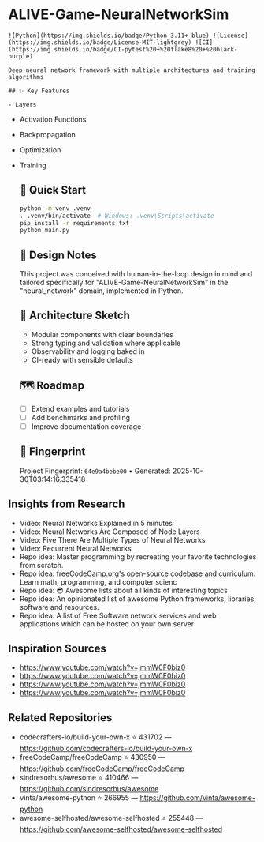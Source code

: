# ALIVE-Game-NeuralNetworkSim

    ![Python](https://img.shields.io/badge/Python-3.11+-blue) ![License](https://img.shields.io/badge/License-MIT-lightgrey) ![CI](https://img.shields.io/badge/CI-pytest%20+%20flake8%20+%20black-purple)

    Deep neural network framework with multiple architectures and training algorithms

    ## ✨ Key Features

    - Layers
- Activation Functions
- Backpropagation
- Optimization
- Training

    ## 🚀 Quick Start

    ```bash
    python -m venv .venv
    . .venv/bin/activate  # Windows: .venv\Scripts\activate
    pip install -r requirements.txt
    python main.py
    ```

    ## 🧠 Design Notes

    This project was conceived with human-in-the-loop design in mind and tailored specifically for "ALIVE-Game-NeuralNetworkSim" in the "neural_network" domain, implemented in Python.

    ## 📐 Architecture Sketch

    - Modular components with clear boundaries
    - Strong typing and validation where applicable
    - Observability and logging baked in
    - CI-ready with sensible defaults

    ## 🗺️ Roadmap

    - [ ] Extend examples and tutorials
    - [ ] Add benchmarks and profiling
    - [ ] Improve documentation coverage

    ## 🔎 Fingerprint

    Project Fingerprint: `64e9a4bebe00` • Generated: 2025-10-30T03:14:16.335418
    

## Insights from Research

- Video: Neural Networks Explained in 5 minutes
- Video: Neural Networks Are Composed of Node Layers
- Video: Five There Are Multiple Types of Neural Networks
- Video: Recurrent Neural Networks
- Repo idea: Master programming by recreating your favorite technologies from scratch.
- Repo idea: freeCodeCamp.org's open-source codebase and curriculum. Learn math, programming, and computer scienc
- Repo idea: 😎 Awesome lists about all kinds of interesting topics
- Repo idea: An opinionated list of awesome Python frameworks, libraries, software and resources.
- Repo idea: A list of Free Software network services and web applications which can be hosted on your own server


## Inspiration Sources

- https://www.youtube.com/watch?v=jmmW0F0biz0
- https://www.youtube.com/watch?v=jmmW0F0biz0
- https://www.youtube.com/watch?v=jmmW0F0biz0
- https://www.youtube.com/watch?v=jmmW0F0biz0


## Related Repositories

- codecrafters-io/build-your-own-x ⭐ 431702 — https://github.com/codecrafters-io/build-your-own-x
- freeCodeCamp/freeCodeCamp ⭐ 430950 — https://github.com/freeCodeCamp/freeCodeCamp
- sindresorhus/awesome ⭐ 410466 — https://github.com/sindresorhus/awesome
- vinta/awesome-python ⭐ 266955 — https://github.com/vinta/awesome-python
- awesome-selfhosted/awesome-selfhosted ⭐ 255448 — https://github.com/awesome-selfhosted/awesome-selfhosted

    